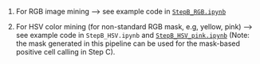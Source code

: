 1. For RGB image mining --> see example code in [`StepB_RGB.ipynb`](https://github.com/wanglab1/ROICellTrack/blob/6fe9669f6b8bf6e29ed852a25a956ef732f04ba5/B.%20ROI%20visualization/StepB_RGB.ipynb)

2. For HSV color mining (for non-standard RGB mask, e.g, yellow, pink) --> see example code in `StepB_HSV.ipynb` and [`StepB_HSV_pink.ipynb`](https://github.com/wanglab1/ROICellTrack/blob/35f6400b963e015fcc8d417539c83c2b75746a9a/B.%20ROI%20visualization/StepB_HSV_pink.ipynb)
(Note: the mask generated in this pipeline can be used for the mask-based positive cell calling in Step C). 
